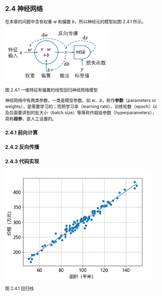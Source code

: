 
## 2.4 神经网络

在本章的问题中含有权重 $w$ 和偏置 $b$，所以神经元的模型如图 2.4.1 所示。

<img src="./img/nn2.png" width=340>

图 2.4.1 一维特征有偏置的线性回归神经网络模型

神经网络中有两类参数，一类是模型参数，如 $w、
b$，称作**参数**（parameters or weights），是需要学习的；而把学习率（learning rate）、训练轮数（epoch）以及后面要讲到的批大小（batch size）等等称作超级参数（hyperparameters），简称**超参**，是人工设置的。

### 2.4.1 前向计算

### 2.4.2 反向传播

### 2.4.3 代码实现

<img src="./img/house_area_price2_fit.png" width=480/>

图 2.4.1 回归线
